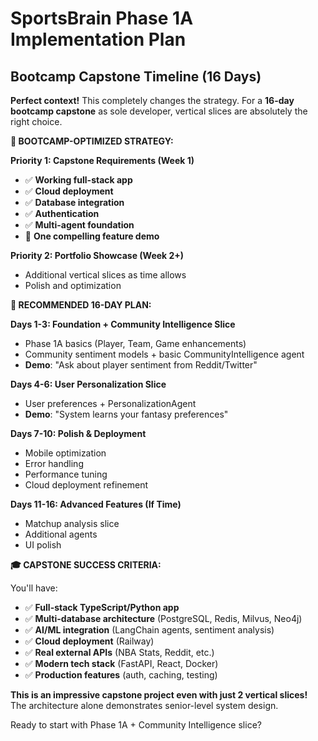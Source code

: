 # SportsBrain Phase 1A Implementation Plan
## Bootcamp Capstone Timeline (16 Days)

**Perfect context!** This completely changes the strategy. For a **16-day bootcamp capstone** as sole developer, vertical slices are absolutely the right choice.

**🎯 BOOTCAMP-OPTIMIZED STRATEGY:**

**Priority 1: Capstone Requirements (Week 1)**
- ✅ **Working full-stack app** 
- ✅ **Cloud deployment**  
- ✅ **Database integration**
- ✅ **Authentication**
- ✅ **Multi-agent foundation**
- 🔄 **One compelling feature demo**

**Priority 2: Portfolio Showcase (Week 2+)**
- Additional vertical slices as time allows
- Polish and optimization

**🚀 RECOMMENDED 16-DAY PLAN:**

**Days 1-3: Foundation + Community Intelligence Slice**
- Phase 1A basics (Player, Team, Game enhancements)
- Community sentiment models + basic CommunityIntelligence agent
- **Demo**: "Ask about player sentiment from Reddit/Twitter"

**Days 4-6: User Personalization Slice** 
- User preferences + PersonalizationAgent
- **Demo**: "System learns your fantasy preferences"

**Days 7-10: Polish & Deployment**
- Mobile optimization
- Error handling
- Performance tuning
- Cloud deployment refinement

**Days 11-16: Advanced Features (If Time)**
- Matchup analysis slice
- Additional agents
- UI polish

**🎓 CAPSTONE SUCCESS CRITERIA:**

You'll have:
- ✅ **Full-stack TypeScript/Python app**
- ✅ **Multi-database architecture** (PostgreSQL, Redis, Milvus, Neo4j)
- ✅ **AI/ML integration** (LangChain agents, sentiment analysis)
- ✅ **Cloud deployment** (Railway)
- ✅ **Real external APIs** (NBA Stats, Reddit, etc.)
- ✅ **Modern tech stack** (FastAPI, React, Docker)
- ✅ **Production features** (auth, caching, testing)

**This is an impressive capstone project even with just 2 vertical slices!** The architecture alone demonstrates senior-level system design.

Ready to start with Phase 1A + Community Intelligence slice?
